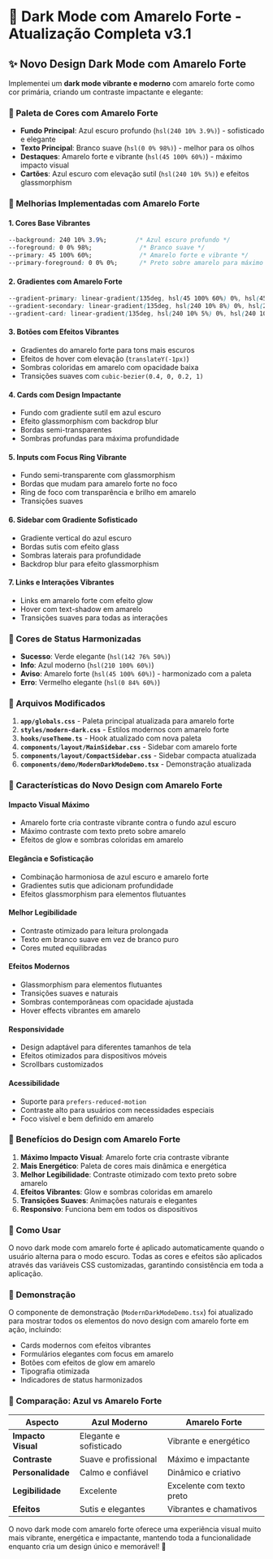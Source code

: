 # 🎨 Dark Mode com Amarelo Forte - Atualização Completa v3.1

## ✨ Novo Design Dark Mode com Amarelo Forte

Implementei um **dark mode vibrante e moderno** com amarelo forte como cor primária, criando um contraste impactante e elegante:

### 🎯 Paleta de Cores com Amarelo Forte

- **Fundo Principal**: Azul escuro profundo (`hsl(240 10% 3.9%)`) - sofisticado e elegante
- **Texto Principal**: Branco suave (`hsl(0 0% 98%)`) - melhor para os olhos
- **Destaques**: Amarelo forte e vibrante (`hsl(45 100% 60%)`) - máximo impacto visual
- **Cartões**: Azul escuro com elevação sutil (`hsl(240 10% 5%)`) e efeitos glassmorphism

### 🚀 Melhorias Implementadas com Amarelo Forte

#### 1. **Cores Base Vibrantes**
```css
--background: 240 10% 3.9%;        /* Azul escuro profundo */
--foreground: 0 0% 98%;             /* Branco suave */
--primary: 45 100% 60%;             /* Amarelo forte e vibrante */
--primary-foreground: 0 0% 0%;      /* Preto sobre amarelo para máximo contraste */
```

#### 2. **Gradientes com Amarelo Forte**
```css
--gradient-primary: linear-gradient(135deg, hsl(45 100% 60%) 0%, hsl(45 100% 50%) 100%);
--gradient-secondary: linear-gradient(135deg, hsl(240 10% 8%) 0%, hsl(240 10% 6%) 100%);
--gradient-card: linear-gradient(135deg, hsl(240 10% 5%) 0%, hsl(240 10% 4%) 100%);
```

#### 3. **Botões com Efeitos Vibrantes**
- Gradientes do amarelo forte para tons mais escuros
- Efeitos de hover com elevação (`translateY(-1px)`)
- Sombras coloridas em amarelo com opacidade baixa
- Transições suaves com `cubic-bezier(0.4, 0, 0.2, 1)`

#### 4. **Cards com Design Impactante**
- Fundo com gradiente sutil em azul escuro
- Efeito glassmorphism com backdrop blur
- Bordas semi-transparentes
- Sombras profundas para máxima profundidade

#### 5. **Inputs com Focus Ring Vibrante**
- Fundo semi-transparente com glassmorphism
- Bordas que mudam para amarelo forte no foco
- Ring de foco com transparência e brilho em amarelo
- Transições suaves

#### 6. **Sidebar com Gradiente Sofisticado**
- Gradiente vertical do azul escuro
- Bordas sutis com efeito glass
- Sombras laterais para profundidade
- Backdrop blur para efeito glassmorphism

#### 7. **Links e Interações Vibrantes**
- Links em amarelo forte com efeito glow
- Hover com text-shadow em amarelo
- Transições suaves para todas as interações

### 🎨 Cores de Status Harmonizadas

- **Sucesso**: Verde elegante (`hsl(142 76% 50%)`)
- **Info**: Azul moderno (`hsl(210 100% 60%)`)
- **Aviso**: Amarelo forte (`hsl(45 100% 60%)`) - harmonizado com a paleta
- **Erro**: Vermelho elegante (`hsl(0 84% 60%)`)

### 🔧 Arquivos Modificados

1. **`app/globals.css`** - Paleta principal atualizada para amarelo forte
2. **`styles/modern-dark.css`** - Estilos modernos com amarelo forte
3. **`hooks/useTheme.ts`** - Hook atualizado com nova paleta
4. **`components/layout/MainSidebar.css`** - Sidebar com amarelo forte
5. **`components/layout/CompactSidebar.css`** - Sidebar compacta atualizada
6. **`components/demo/ModernDarkModeDemo.tsx`** - Demonstração atualizada

### 🌟 Características do Novo Design com Amarelo Forte

#### **Impacto Visual Máximo**
- Amarelo forte cria contraste vibrante contra o fundo azul escuro
- Máximo contraste com texto preto sobre amarelo
- Efeitos de glow e sombras coloridas em amarelo

#### **Elegância e Sofisticação**
- Combinação harmoniosa de azul escuro e amarelo forte
- Gradientes sutis que adicionam profundidade
- Efeitos glassmorphism para elementos flutuantes

#### **Melhor Legibilidade**
- Contraste otimizado para leitura prolongada
- Texto em branco suave em vez de branco puro
- Cores muted equilibradas

#### **Efeitos Modernos**
- Glassmorphism para elementos flutuantes
- Transições suaves e naturais
- Sombras contemporâneas com opacidade ajustada
- Hover effects vibrantes em amarelo

#### **Responsividade**
- Design adaptável para diferentes tamanhos de tela
- Efeitos otimizados para dispositivos móveis
- Scrollbars customizados

#### **Acessibilidade**
- Suporte para `prefers-reduced-motion`
- Contraste alto para usuários com necessidades especiais
- Foco visível e bem definido em amarelo

### 🎯 Benefícios do Design com Amarelo Forte

1. **Máximo Impacto Visual**: Amarelo forte cria contraste vibrante
2. **Mais Energético**: Paleta de cores mais dinâmica e energética
3. **Melhor Legibilidade**: Contraste otimizado com texto preto sobre amarelo
4. **Efeitos Vibrantes**: Glow e sombras coloridas em amarelo
5. **Transições Suaves**: Animações naturais e elegantes
6. **Responsivo**: Funciona bem em todos os dispositivos

### 🚀 Como Usar

O novo dark mode com amarelo forte é aplicado automaticamente quando o usuário alterna para o modo escuro. Todas as cores e efeitos são aplicados através das variáveis CSS customizadas, garantindo consistência em toda a aplicação.

### 📱 Demonstração

O componente de demonstração (`ModernDarkModeDemo.tsx`) foi atualizado para mostrar todos os elementos do novo design com amarelo forte em ação, incluindo:
- Cards modernos com efeitos vibrantes
- Formulários elegantes com focus em amarelo
- Botões com efeitos de glow em amarelo
- Tipografia otimizada
- Indicadores de status harmonizados

### 🎨 Comparação: Azul vs Amarelo Forte

| Aspecto | Azul Moderno | Amarelo Forte |
|---------|--------------|---------------|
| **Impacto Visual** | Elegante e sofisticado | Vibrante e energético |
| **Contraste** | Suave e profissional | Máximo e impactante |
| **Personalidade** | Calmo e confiável | Dinâmico e criativo |
| **Legibilidade** | Excelente | Excelente com texto preto |
| **Efeitos** | Sutis e elegantes | Vibrantes e chamativos |

O novo dark mode com amarelo forte oferece uma experiência visual muito mais vibrante, energética e impactante, mantendo toda a funcionalidade enquanto cria um design único e memorável! 🎉
